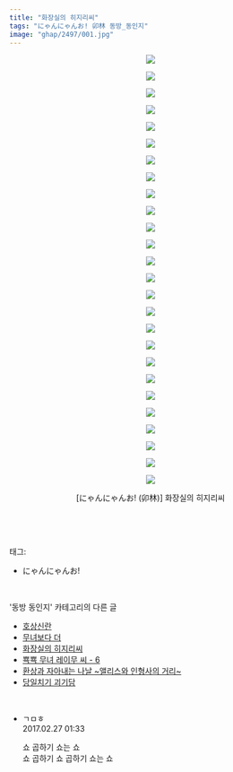 ```yaml
---
title: "화장실의 히지리씨"
tags: "にゃんにゃんお! 卯林 동방_동인지"
image: "ghap/2497/001.jpg"
---
```

<div class="article">
<p style="text-align: center; clear: none; float: none;"><img src="{{ site.nasurl }}/ghap/2497/001.jpg"/></p>
<p style="text-align: center; clear: none; float: none;"><img src="{{ site.nasurl }}/ghap/2497/002.jpg"/></p>
<p style="text-align: center; clear: none; float: none;"><img src="{{ site.nasurl }}/ghap/2497/003.jpg"/></p>
<p style="text-align: center; clear: none; float: none;"><img src="{{ site.nasurl }}/ghap/2497/004.jpg"/></p>
<p style="text-align: center; clear: none; float: none;"><img src="{{ site.nasurl }}/ghap/2497/005.jpg"/></p>
<p style="text-align: center; clear: none; float: none;"><img src="{{ site.nasurl }}/ghap/2497/006.jpg"/></p>
<p style="text-align: center; clear: none; float: none;"><img src="{{ site.nasurl }}/ghap/2497/007.jpg"/></p>
<p style="text-align: center; clear: none; float: none;"><img src="{{ site.nasurl }}/ghap/2497/008.jpg"/></p>
<p style="text-align: center; clear: none; float: none;"><img src="{{ site.nasurl }}/ghap/2497/009.jpg"/></p>
<p style="text-align: center; clear: none; float: none;"><img src="{{ site.nasurl }}/ghap/2497/010.jpg"/></p>
<p style="text-align: center; clear: none; float: none;"><img src="{{ site.nasurl }}/ghap/2497/011.jpg"/></p>
<p style="text-align: center; clear: none; float: none;"><img src="{{ site.nasurl }}/ghap/2497/012.jpg"/></p>
<p style="text-align: center; clear: none; float: none;"><img src="{{ site.nasurl }}/ghap/2497/013.jpg"/></p>
<p style="text-align: center; clear: none; float: none;"><img src="{{ site.nasurl }}/ghap/2497/014.jpg"/></p>
<p style="text-align: center; clear: none; float: none;"><img src="{{ site.nasurl }}/ghap/2497/015.jpg"/></p>
<p style="text-align: center; clear: none; float: none;"><img src="{{ site.nasurl }}/ghap/2497/016.jpg"/></p>
<p style="text-align: center; clear: none; float: none;"><img src="{{ site.nasurl }}/ghap/2497/017.jpg"/></p>
<p style="text-align: center; clear: none; float: none;"><img src="{{ site.nasurl }}/ghap/2497/018.jpg"/></p>
<p style="text-align: center; clear: none; float: none;"><img src="{{ site.nasurl }}/ghap/2497/019.jpg"/></p>
<p style="text-align: center; clear: none; float: none;"><img src="{{ site.nasurl }}/ghap/2497/020.jpg"/></p>
<p style="text-align: center; clear: none; float: none;"><img src="{{ site.nasurl }}/ghap/2497/021.jpg"/></p>
<p style="text-align: center; clear: none; float: none;"><img src="{{ site.nasurl }}/ghap/2497/022.jpg"/></p>
<p style="text-align: center; clear: none; float: none;"><img src="{{ site.nasurl }}/ghap/2497/023.jpg"/></p>
<p style="text-align: center; clear: none; float: none;"><img src="{{ site.nasurl }}/ghap/2497/024.jpg"/></p>
<p style="text-align: center; clear: none; float: none;"><img src="{{ site.nasurl }}/ghap/2497/025.jpg"/></p>
<p style="text-align: center; clear: none; float: none;"><img src="{{ site.nasurl }}/ghap/2497/026.jpg"/></p>
<p style="text-align: center; clear: none; float: none;">[にゃんにゃんお! (卯林)] 화장실의 히지리씨</p>
<p><br/></p>
</div><br/>
<div class="tagTrail">
<p>태그: </p>
<ul>
<li>にゃんにゃんお!</li>
</ul>
</div><br/>
<div class="another">
<p>'동방 동인지' 카테고리의 다른 글</p>
<ul>
<li><a href="/2016-10-08-ghap_2500">호상신란</a></li>
<li><a href="/2016-10-08-ghap_2498">무녀보다 더</a></li>
<li><a href="/2016-10-08-ghap_2497">화장실의 히지리씨</a></li>
<li><a href="/2016-10-08-ghap_2496">뾱뾱 무녀 레이무 씨 - 6</a></li>
<li><a href="/2016-10-08-ghap_2494">환상과 자아내는 나날 ~앨리스와 인형사의 거리~</a></li>
<li><a href="/2016-10-07-ghap_2492">당일치기 괴기담</a></li>
</ul>
</div><br/>
<div class="cb_module cb_fluid">
<div class="cb_wrt cb_profile">
<div class="comment">
<ul>
<li class="cb_thumb_off" id="comment14926423">
<div class="cb_comment_area">
<div class="cb_info_area">
<div class="cb_section">
<span class="cb_nick_name">ㄱㅁㅎ</span>
</div>
<div class="cb_section">
<span class="cb_date">2017.02.27 01:33 </span>
</div>
</div>
<div class="cb_dsc_comment">
<p class="cb_dsc">
											쇼 곱하기 쇼는 쇼<br/>
쇼 곱하기 쇼 곱하기 쇼는 쇼
										</p>
</div>
</div></li>
</ul>
</div>
</div><!-- commentList close -->
</div><br/>
